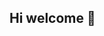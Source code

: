 ## Hi welcome 👋

<!--
**MILENIUMTVI/MILENIUMTVI** is a ✨ _special_ ✨ repository because its `README.md` (this file) appears on your GitHub profile.

<div style="position: relative; padding-bottom: 56.25%; height: 0; overflow: hidden; max-width:100%;"><iframe style="position: absolute; top: 0; left: 0; width: 100%; height: 100%;" src="https://anym3u8player.com/player-generator/mplay.php?data=nCLCQmLtFml/wHRSNI+EmeWTWnDBuFpLzkEA3F8ZZnP7elYXudG4j9SVkHZ20AUWLkFtU/AlU+HGwG6Pk4Jp3ZACUQKKms7WpBWm3wsU5abi8Nfrxv/Ac2ScFCWo/AgyChPqOjMBIztJBV4BUfLSgmQD7PVhFQDA8jvFoMBpfu0NRikhaH2LaacTyiuQQHMklWW7JvXljeL/p8kiFts=" frameborder="0" allow="autoplay" webkitallowfullscreen mozallowfullscreen allowfullscreen></iframe></div>
